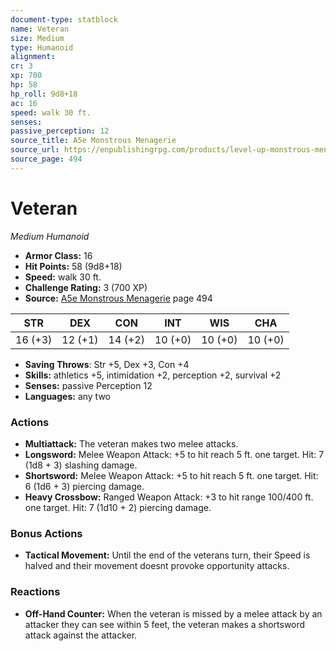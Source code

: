```yaml
---
document-type: statblock
name: Veteran
size: Medium
type: Humanoid
alignment: 
cr: 3
xp: 700
hp: 58
hp_roll: 9d8+18
ac: 16
speed: walk 30 ft.
senses: 
passive_perception: 12
source_title: A5e Monstrous Menagerie
source_url: https://enpublishingrpg.com/products/level-up-monstrous-menagerie-a5e
source_page: 494
---
```


# Veteran

*Medium* *Humanoid*

- **Armor Class:** 16
- **Hit Points:** 58 (9d8+18)
- **Speed:** walk 30 ft.
- **Challenge Rating:** 3 (700 XP)
- **Source:** [A5e Monstrous Menagerie](https://enpublishingrpg.com/products/level-up-monstrous-menagerie-a5e) page 494

| STR | DEX | CON | INT | WIS | CHA |
| --- | --- | --- | --- | --- | --- |
| 16 (+3) | 12 (+1) | 14 (+2) | 10 (+0) | 10 (+0) | 10 (+0) |

- **Saving Throws**: Str +5, Dex +3, Con +4
- **Skills:** athletics +5, intimidation +2, perception +2, survival +2
- **Senses:** passive Perception 12
- **Languages:** any two

### Actions

- **Multiattack:** The veteran makes two melee attacks.
- **Longsword:** Melee Weapon Attack: +5 to hit  reach 5 ft.  one target. Hit: 7 (1d8 + 3) slashing damage.
- **Shortsword:** Melee Weapon Attack: +5 to hit  reach 5 ft.  one target. Hit: 6 (1d6 + 3) piercing damage.
- **Heavy Crossbow:** Ranged Weapon Attack: +3 to hit  range 100/400 ft.  one target. Hit: 7 (1d10 + 2) piercing damage.

### Bonus Actions

- **Tactical Movement:** Until the end of the veterans turn, their Speed is halved and their movement doesnt provoke opportunity attacks.

### Reactions

- **Off-Hand Counter:** When the veteran is missed by a melee attack by an attacker they can see within 5 feet, the veteran makes a shortsword attack against the attacker.
